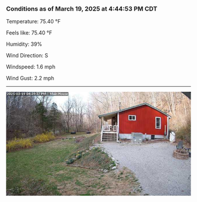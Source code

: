### Conditions as of March 19, 2025 at 4:44:53 PM CDT 

Temperature: 75.40 &deg;F

Feels like: 75.40 &deg;F

Humidity: 39%

Wind Direction: S

Windspeed: 1.6 mph

Wind Gust: 2.2 mph

---

<img src="./images/latest.jpeg"/>

